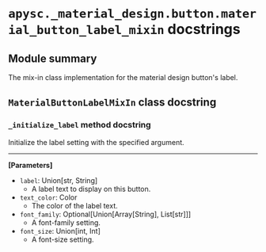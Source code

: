 # `apysc._material_design.button.material_button_label_mixin` docstrings

## Module summary

The mix-in class implementation for the material design button's label.

## `MaterialButtonLabelMixIn` class docstring

### `_initialize_label` method docstring

Initialize the label setting with the specified argument.<hr>

**[Parameters]**

- `label`: Union[str, String]
  - A label text to display on this button.
- `text_color`: Color
  - The color of the label text.
- `font_family`: Optional[Union[Array[String], List[str]]]
  - A font-family setting.
- `font_size`: Union[int, Int]
  - A font-size setting.